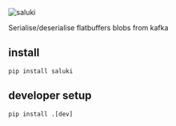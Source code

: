 ![saluki](https://github.com/rerpha/saluki/blob/main/resources/logo.png?raw=True)

Serialise/deserialise flatbuffers blobs from kafka

## install 

`pip install saluki`

## developer setup 
`pip install .[dev]`

